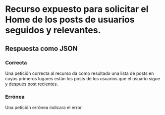 # Recurso expuesto para solicitar el Home de los posts de usuarios seguidos y relevantes.
## Respuesta como JSON
### Correcta
Una petición correcta al recurso da como resultado una lista de posts en cuyos primeros lugares están los posts de los usuarios que el usuario sigue y después post recientes.
### Errónea
Una petición errónea indicara el error.